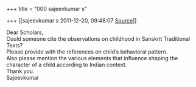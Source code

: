 +++
title = "000 sajeevkumar s"

+++
[[sajeevkumar s	2011-12-20, 09:48:07 [Source](https://groups.google.com/g/bvparishat/c/GSPkt994ctQ)]]



Dear Scholars,  
Could someone cite the observations on childhood in Sanskrit Traditional Texts?  
Please provide with the references on child’s behavioral pattern.  
Also please mention the various elements that influence shaping the character of a child according to Indian context.  
Thank you.  
Sajeevkumar  

